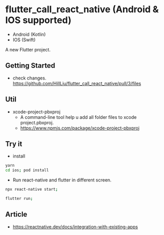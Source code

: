 # flutter_call_react_native (Android & IOS supported)
* Android (Kotlin)
* IOS (Swift)


A new Flutter project.

## Getting Started
* check changes. https://github.com/HillLiu/flutter_call_react_native/pull/3/files

## Util
* xcode-project-pbxproj
   * A command-line tool help u add all folder files to xcode project.pbxproj.
   * https://www.npmjs.com/package/xcode-project-pbxproj

## Try it
* install
```bash
yarn
cd ios; pod install
```

* Run react-native and flutter in different screen.
```bash
npx react-native start;
```

```bash
flutter run;
```

## Article
* https://reactnative.dev/docs/integration-with-existing-apps
